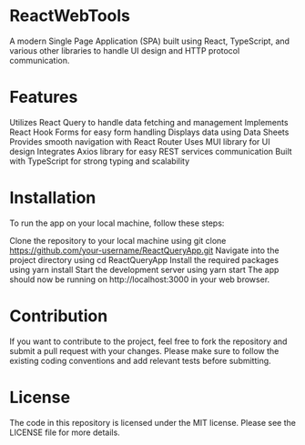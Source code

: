 # ReactWebTools
A modern Single Page Application (SPA) built using React, TypeScript, and various other libraries to handle UI design and HTTP protocol communication.

# Features
Utilizes React Query to handle data fetching and management
Implements React Hook Forms for easy form handling
Displays data using Data Sheets
Provides smooth navigation with React Router
Uses MUI library for UI design
Integrates Axios library for easy REST services communication
Built with TypeScript for strong typing and scalability

# Installation
To run the app on your local machine, follow these steps:

Clone the repository to your local machine using git clone https://github.com/your-username/ReactQueryApp.git
Navigate into the project directory using cd ReactQueryApp
Install the required packages using yarn install
Start the development server using yarn start
The app should now be running on http://localhost:3000 in your web browser.

# Contribution
If you want to contribute to the project, feel free to fork the repository and submit a pull request with your changes. Please make sure to follow the existing coding conventions and add relevant tests before submitting.

# License
The code in this repository is licensed under the MIT license. Please see the LICENSE file for more details.
